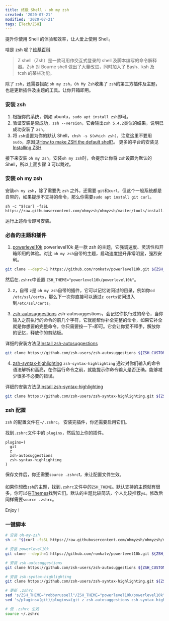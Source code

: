 ```yaml
---
title: 终极 Shell - oh my zsh
created: '2020-07-21'
modified: '2020-07-21'
tags: [Tech/ZSH]
---
```


提升你使用 Shell 的体验和效率，让人爱上使用 Shell。

啥是 zsh 呢？[维基百科](https://zh.wikipedia.org/wiki/Z_shell)

> Z shell（Zsh）是一款可用作交互式登录的 shell 及脚本编写的命令解释器。Zsh 对 Bourne shell 做出了大量改进，同时加入了 Bash、ksh 及 tcsh 的某些功能。

除了 `zsh`，还需要搭配 `oh my zsh`，`Oh My Zsh`收集了 `zsh`的第三方插件及主题，也是更新插件及主题的工具。让你开箱即用。

### 安装 zsh

1. 根据你的系统，例如 ubuntu，`sudo apt install zsh`即可。
2. 验证安装是否成功，`zsh --version`，它会输出`zsh 5.4.2`类似的结果，说明已成功安装了 `zsh`。
3. 将 `zsh`设置为你的默认 Shell，`chsh -s $(which zsh)`，注意这里不要用 `sudo`，原因见[How to make ZSH the default shell?](https://askubuntu.com/questions/131823/how-to-make-zsh-the-default-shell)。
   更多的平台的安装见 [Installing ZSH](https://github.com/ohmyzsh/ohmyzsh/wiki/Installing-ZSH)

接下来安装 `oh my zsh`，安装`oh my zsh`时，会提示让你将 `zsh`设置为默认的 Shell，所以上面步骤 3 可以跳过。

### 安装 oh my zsh

安装`oh my zsh`，除了需要先 `zsh` 之外，还需要 `git`和`curl`，但这个一般系统都是自带的，如果提示不支持的命令，那么你需要`sudo apt install git curl`。

```
sh -c "$(curl -fsSL https://raw.githubusercontent.com/ohmyzsh/ohmyzsh/master/tools/install.sh)"
```

运行上述命令即可安装。

### 必备的主题和插件

1. [powerlevel10k](https://github.com/romkatv/powerlevel10k#oh-my-zsh)
   powerlevel10k 是一款 zsh 的主题，它强调速度、灵活性和开箱即用的体验。对比 `oh my zsh`自带的主题，启动速度提升非常明显，强烈安利。

```bash
git clone --depth=1 https://github.com/romkatv/powerlevel10k.git ${ZSH_CUSTOM:-$HOME/.oh-my-zsh/custom}/themes/powerlevel10k
```

然后在`.zshrc`中设置 `ZSH_THEME="powerlevel10k/powerlevel10k"`。

2. z，自带
   `z`是 `oh my zsh`自带的插件，它可以记忆访问过的目录，例如你`cd /etc/ssl/certs`，那么下一次你直接可以通过`z certs`访问进入到`/etc/ssl/certs`。

3. [zsh-autosuggestions](https://github.com/zsh-users/zsh-autosuggestions)
   zsh-autosuggestions，会记忆你执行过的命令，当你输入之前执行的命令的前几个字符，它就能帮你补全完整的命令，如果它补全就是你想要的完整命令，你只需要按一下`→`即可。它会让你爱不释手，解放你的记忆，释放你的剪贴板。

详细的安装方法见[Install zsh-autosuggestions](https://github.com/zsh-users/zsh-autosuggestions/blob/master/INSTALL.md)

```bash
git clone https://github.com/zsh-users/zsh-autosuggestions ${ZSH_CUSTOM:-~/.oh-my-zsh/custom}/plugins/zsh-autosuggestions
```

4.  [zsh-syntax-highlighting](https://github.com/zsh-users/zsh-syntax-highlighting)
    `zsh-syntax-highlighting` 通过对你们输入的命令语法解析和高亮，在你运行命令之前，就能提示你命令输入是否正确。能够减少很多不必要的错误。

详细的安装方法见[install zsh-syntax-highlighting](https://github.com/zsh-users/zsh-syntax-highlighting/blob/master/INSTALL.md)

```bash
git clone https://github.com/zsh-users/zsh-syntax-highlighting.git ${ZSH_CUSTOM:-~/.oh-my-zsh/custom}/plugins/zsh-syntax-highlighting
```

### zsh 配置

`zsh` 的配置文件在`~/.zshrc`。
安装完插件，你还需要启用它们。

找到`.zshrc`文件中的 `plugins`，然后加上你的插件。

```
plugins=(
  git
  z
  zsh-autosuggestions
  zsh-syntax-highlighting
)
```

保存文件后，你还需要`source .zshrc`❗️，来让配置文件生效。

如果你想改`zsh`的主题，找到`.zshrc`文件中的`ZSH_THEME`。默认支持的主题就有很多，你可以在[Themes](https://github.com/robbyrussell/oh-my-zsh/wiki/Themes)找到它们。默认的主题比较简洁，个人比较推荐`ys`。修改后同样需要`source .zshrc`。

Enjoy！

### 一键脚本

```bash
# 安装 oh-my-zsh
sh -c "$(curl -fsSL https://raw.githubusercontent.com/ohmyzsh/ohmyzsh/master/tools/install.sh)"

# 安装 powerlevel10k
git clone --depth=1 https://github.com/romkatv/powerlevel10k.git ${ZSH_CUSTOM:-$HOME/.oh-my-zsh/custom}/themes/powerlevel10k

# 安装 zsh-autosuggestions
git clone https://github.com/zsh-users/zsh-autosuggestions ${ZSH_CUSTOM:-~/.oh-my-zsh/custom}/plugins/zsh-autosuggestions

# 安装 zsh-syntax-highlighting
git clone https://github.com/zsh-users/zsh-syntax-highlighting.git ${ZSH_CUSTOM:-~/.oh-my-zsh/custom}/plugins/zsh-syntax-highlighting

# 更新 .zshrc
sed 's/ZSH_THEME="robbyrussell"/ZSH_THEME="powerlevel10k/powerlevel10k"/' < ~/.zshrc
sed 's/plugins=(git)/plugins=(git z zsh-autosuggestions zsh-syntax-highlighting httpie)/' < ~/.zshrc

# 使 .zshrc 生效
source ~/.zshrc
```
